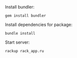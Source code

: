 Install bundler:
```
gem install bundler
```

Install dependencies for package:
```
bundle install
```

Start server:
```
rackup rack_app.ru
```
